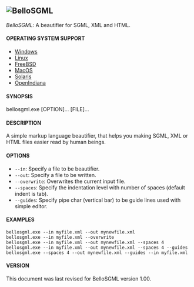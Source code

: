 ![BelloSGML](https://rawgit.com/FreeSource/BelloSGML/master/test/bellosgml.jpg)
---------
_BelloSGML_: A beautifier for SGML, XML and HTML.

#### OPERATING SYSTEM SUPPORT

- [Windows](https://github.com/FreeSource/BelloSGML/blob/master/build/windows/bin/bellosgml.exe?raw=true)
- [Linux](https://github.com/FreeSource/BelloSGML/blob/master/build/linux/bin/bellosgml.exe?raw=true)
- [FreeBSD](https://github.com/FreeSource/BelloSGML/blob/master/build/freebsd/bin/bellosgml.exe?raw=true)
- [MacOS](https://github.com/FreeSource/BelloSGML/blob/master/build/macos/bin/bellosgml.exe?raw=true)
- [Solaris](https://github.com/FreeSource/BelloSGML/blob/master/build/solaris/bin/bellosgml.exe?raw=true)
- [OpenIndiana](https://github.com/FreeSource/BelloSGML/blob/master/build/openindiana/bin/bellosgml.exe?raw=true)

#### SYNOPSIS
bellosgml.exe [OPTION]... [FILE]...

#### DESCRIPTION
A simple markup language beautifier, that helps you making SGML, XML or HTML files easier read by human beings.

#### OPTIONS

- ``--in``: Specify a file to be beautifier.
- ``--out``: Specify a file to be written.
- ``--overwrite``: Overwrites the current input file.
- ``--spaces``: Specify the indentation level with number of spaces (default indent is tab).
- ``--guides``: Specify pipe char (vertical bar) to be guide lines used with simple editor.

#### EXAMPLES

````
bellosgml.exe --in myfile.xml --out mynewfile.xml
bellosgml.exe --in myfile.xml --overwrite
bellosgml.exe --in myfile.xml --out mynewfile.xml --spaces 4
bellosgml.exe --in myfile.xml --out mynewfile.xml --spaces 4 --guides
bellosgml.exe --spaces 4 --out mynewfile.xml --guides --in myfile.xml
````

#### VERSION

This document was last revised for BelloSGML version 1.00.